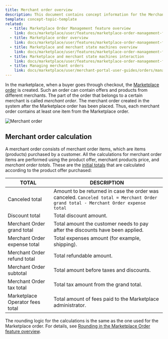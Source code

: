 ```yaml
---
title: Merchant order overview
description: This document contains concept information for the Merchant order feature in the Spryker Commerce OS.
template: concept-topic-template
related:
  - title: Marketplace Order Management feature overview
    link: docs/marketplace/user/features/marketplace-order-management-feature-overview/marketplace-order-management-feature-overview.html
  - title: Marketplace order overview
    link: docs/marketplace/user/features/marketplace-order-management-feature-overview/marketplace-order-overview.html
  - title: Marketplace and merchant state machines overview
    link: docs/marketplace/user/features/marketplace-order-management-feature-overview/marketplace-and-merchant-state-machines-overview/marketplace-and-merchant-state-machines-overview.html
  - title: Marketplace and merchant state machines interaction
    link: docs/marketplace/user/features/marketplace-order-management-feature-overview/marketplace-and-merchant-state-machines-overview/marketplace-and-merchant-state-machines-interaction.html
  - title: Managing merchant orders
    link: docs/marketplace/user/merchant-portal-user-guides/orders/managing-merchant-orders.html
---
```


In the marketplace, when a buyer goes through checkout, the [Marketplace order](/docs/marketplace/user/features/marketplace-order-management-feature-overview/marketplace-order-management-feature-overview.html) is created. Such an order can contain offers and products from different merchants. The part of the order that belongs to a certain merchant is called *merchant order*. The merchant order created in the system after the Marketplace order has been placed. Thus, each merchant order contains at least one item from the Marketplace order.

![Merchant order](https://spryker.s3.eu-central-1.amazonaws.com/docs/Marketplace/user+guides/Features/Marketplace+order+management/Marketplace+Order+Management+feature+overview/Merchant+Order+overview/Merchant+Order+schema.png)


## Merchant order calculation

A merchant order consists of merchant order items, which are items (products) purchased by a customer. All the calculations for merchant order items are performed using the product offer, merchant products price, and *merchant order totals*. These are the [initial totals](/docs/scos/dev/feature-walkthroughs/cart-feature-walkthrough/calculation-3-0.html) that are calculated according to the product offer purchased:

| TOTAL | DESCRIPTION |
| -------- | -------------- |
| Canceled total   | Amount to be returned in case the order was canceled. `Canceled total = Merchant Order grand total - Merchant Order expense total` |
| Discount total  | Total discount amount.    |
| Merchant Order grand total   | Total amount the customer needs to pay after the discounts have been applied. |
| Merchant Order expense total  | Total expenses amount (for example, shipping).   |
| Merchant Order refund total  | Total refundable amount.   |
| Merchant Order subtotal  | Total amount before taxes and discounts.  |
| Merchant Order tax total  | Total tax amount from the grand total.   |
| Marketplace Operator fees total | Total amount of fees paid to the Marketplace administrator.  |

The rounding logic for the calculations is the same as the one used for the Marketplace order. For details, see [Rounding in the Marketplace Order feature overview](/docs/marketplace/user/features/marketplace-order-management-feature-overview/marketplace-order-management-feature-overview.html#rounding).
